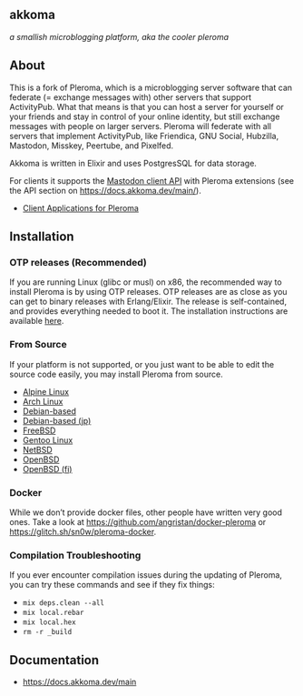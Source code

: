 ## akkoma

*a smallish microblogging platform, aka the cooler pleroma*

## About 

This is a fork of Pleroma, which is a microblogging server software that can federate (= exchange messages with) other servers that support ActivityPub. What that means is that you can host a server for yourself or your friends and stay in control of your online identity, but still exchange messages with people on larger servers. Pleroma will federate with all servers that implement ActivityPub, like Friendica, GNU Social, Hubzilla, Mastodon, Misskey, Peertube, and Pixelfed.

Akkoma is written in Elixir and uses PostgresSQL for data storage.

For clients it supports the [Mastodon client API](https://docs.joinmastodon.org/api/guidelines/) with Pleroma extensions (see the API section on <https://docs.akkoma.dev/main/>).

- [Client Applications for Pleroma](https://docs.akkoma.dev/main/backend/clients/)

## Installation

### OTP releases (Recommended)
If you are running Linux (glibc or musl) on x86, the recommended way to install Pleroma is by using OTP releases. OTP releases are as close as you can get to binary releases with Erlang/Elixir. The release is self-contained, and provides everything needed to boot it. The installation instructions are available [here](https://docs.akkoma.dev/main/backend/installation/otp_en/).

### From Source
If your platform is not supported, or you just want to be able to edit the source code easily, you may install Pleroma from source.

- [Alpine Linux](https://docs.akkoma.dev/main/backend/installation/alpine_linux_en/)
- [Arch Linux](https://docs.akkoma.dev/main/backend/installation/arch_linux_en/)
- [Debian-based](https://docs.akkoma.dev/main/backend/installation/debian_based_en/)
- [Debian-based (jp)](https://docs.akkoma.dev/main/backend/installation/debian_based_jp/)
- [FreeBSD](https://docs.akkoma.dev/main/backend/installation/freebsd_en/)
- [Gentoo Linux](https://docs.akkoma.dev/main/backend/installation/gentoo_en/)
- [NetBSD](https://docs.akkoma.dev/main/backend/installation/netbsd_en/)
- [OpenBSD](https://docs.akkoma.dev/main/backend/installation/openbsd_en/)
- [OpenBSD (fi)](https://docs.akkoma.dev/main/backend/installation/openbsd_fi/)

### Docker
While we don’t provide docker files, other people have written very good ones. Take a look at <https://github.com/angristan/docker-pleroma> or <https://glitch.sh/sn0w/pleroma-docker>.

### Compilation Troubleshooting
If you ever encounter compilation issues during the updating of Pleroma, you can try these commands and see if they fix things:

- `mix deps.clean --all`
- `mix local.rebar`
- `mix local.hex`
- `rm -r _build`

## Documentation
- https://docs.akkoma.dev/main
